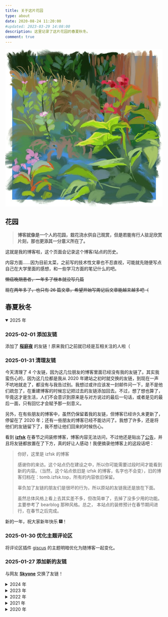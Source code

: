 ```yaml
---
title: 关于这片花园
type: about
date: 2020-08-24 11:20:00
#updated: 2023-03-29 14:08:00
description: 这里记录了这片花园的春夏秋冬。
comment: true
---
```


![garden](/images/about_site/garden.jpg)

## 花园

> **博客就像是一个人的花园，栽花浇水供自己观赏，但是若能有行人驻足欣赏片刻，那也更添其一分意义所在了。**

这就是我的博客啦，这个页面会记录这个博客/站点的历史。

内容方面……因为目前太菜，之前写的技术性文章也不忍直视，可能就先随便写点自己在大学里面的感想，和一些学习方面的笔记什么的吧。

~~懒癌晚期患者，一年多了根本就没写几篇~~

~~现在两年多了，也只有 26 篇文章，希望开始写周记后文章能越来越多吧（~~

## 春夏秋冬

<details open>
<summary>2025 年</summary>

### 2025-02-01 添加友链

添加了 [**桜庭夜**](https://yuuikic.com/) 的友链！原来我们之前就已经是互相关注的人啦（

### 2025-01-31 清理友链

今天清理了 4 个友链，因为这几位朋友的博客里面已经没有我的友链了。其实我蛮伤心的，因为这几位都是我从 2020 年建站之初时就交换的友链，到现在一声不吭地就走了，都没有与我告过别。我想过或许应该发一封邮件问一下，是不是他们疏忽了，在重建博客的时候忘记把过去的友链添加回去。不过，想了想也算了，毕竟这才是生活，人们不会意识到原来是与对方说过的最后一句话，或者是见的最后一面，只有回忆才会赋予那一刻意义。

另外，在有些朋友的博客中，虽然仍保留着我的友链，但博客已经许久未更新了，停留在了 2020 年；还有一些朋友的博客已经不能访问了。我想了许多，还是将他们的友链留下了，我不想让他们回来的时候伤心。

看到 [**izfsk**](https://blog.izfsk.top/) 在春节之间装修博客，博客内容无法访问，不过他还是贴出了[公告](https://archive.ph/KViVr/)，并且将友链都放置在了下方，真的好让人感动！我便摘录他博客上的这段话吧：

> 你好，这里是 izfsk 的博客
> 
> 感谢你的来访。这个站点仍在建设之中，所以你可能需要过段时间才能看到新的内容。（当然，这个站点依旧是 izfsk 的博客，名字也不会变），旧的博客归档在：tomb.izfsk.top，所有的内容依旧保留。
> 
> 辜负加了友链的朋友们是很坏的行为，所以原站的友链我还是放在下面。
> 
> 虽然总体风格上看上去其实差不多，但改简单了，去掉了没多少用的功能。主要参考了 bearblog 那种风格。总之， 本站点的装修预计在春节期间进行，在春节之后完成。

新的一年，祝大家新年快乐 🎆！

### 2025-01-30 优化主题评论区

将评论区插件 [giscus](https://giscus.app/) 的主题明暗优化为随博客一起变化。

### 2025-01-27 添加新的友链

与网友 [**Skyone**](https://www.skyone.host/) 交换了友链！

</details>

<details close>
<summary>2024 年</summary>

<!-- 恢复 RSS 按钮？ -->

### 2024-11-21 添加新的友链

缘分带来了一位新的朋友：[**Sora**](https://skydevs.link/)~

### 2024-09-13 添加新的友链

在互联网上冲浪的时候发现了一个网上邻居 [**Oskyla**](https://oskyla.com/about.html/)，通过邮件与 TA 添加友链。

### 2024-07-27 添加新的友链

近日 [**猫梨 NEKORI**](https://www.nekolee.com/about/) 私信我说，TA 的新博客搭建好啦，便火速添加友链！

### 2024-07-08 博客 RSS 订阅调整

因为我发布了[《接下来的计划》](https://mskclover.com/2024/06/29/my-next-plan/)这篇文章，受到不可抗力的影响，我删除了文章，并暂时移除 RSS 订阅按钮。

### 2024-06-30 博客本地文件迁移

自从换了新电脑以后，我发表博客就变得蛮麻烦了：我在 MacBook 上写好以后，还得用磁碟将文件拷贝到 PC 上，然后才能发布。

最近忙完了工作，我终于将过去的博客本地文件都迁移到了这台电脑上，以后就可以更加便利地发表啦。

当然，博客的版本也过了一个大版本，来到了 2.1.3。

### 2024-02-11 添加了我的长毛象社媒链接

早先就发现，如果在这里留下自己长毛象（Mastodon）的主页链接，那么自己在长毛象贴上的博客链接就会被打上小绿钩，表示这个界面确实是属于我自己的，感觉这样的认证方式比马斯克的合理多了。

### 2024-02-10 新增两个友链，与转载一篇科幻小说

没错，我又鸽了这么久，没想到还有两位新的网上邻居愿意添加我的友链：[**Travis Road**](https://blog.lxythan2lxy.cn/) 和 [**izfsk**](https://blog.izfsk.top/)。许久没来，才看你们的留言，怪不好意思的（

另外，这次我新转载了一篇小时候在《科幻世界》上看过的小说，现在再读，仍旧是一个令人惊叹的好故事，特意摘录[于此]()，希望大家也能感受一番科幻的魅力！（所有权利归原作者、译者与出版社所有）

</details>

<details close>
<summary>2023 年</summary>

### 2023-11-04 新的友链，博客除草

因为参加工作的缘故，我很久都没有写新博文了。近日看到居然有新朋友 [**时雨**](https://noesis.love/) 的留言，便相互交换了友链，顺便也来博客除除草，更新了 [about 页面](https://mskclover.com/about/) 的一点个人情况，接下来就要栽种新的花卉啦~

### 2023-06-03 一点小改动

将每年的某个特殊的日子设为了黑白页面。

### 2023-05-01 新的友链

首先**祝今天的大家劳动节快乐！**今天添加了 [**EXEC**](https://evex.one/) 的友链，看他过去的博文，想来与我的年龄应该是差不多的吧。

### 2023-04-25 更新 Google Analytics 与友链

因为谷歌政策，原有的 GA3 将在 2023-07-01 停用，所以我将分析资源迁移到了 GA4。

并添加了新的友链：[**沉舟侧畔**](https://springwood.me/)，这是一位分享全新视角的前辈，很开心能与他交换友链！

### 2023-04-19 更新名言 II

再次更新了一些「sentence你不会注意到的」名言~

### 2023-04-04 域名邮箱

将原来在博客上留下的邮箱，换成了这个域名的邮箱：cover@mskclover.com。另外，还修复了谷歌分析失效的问题……

### 2023-04-01 友链和名言

添加了[**煎饼果子**](https://cak.moe/)的友链，好耶！也更新了一些我之前收集的名言「sentence」，放心，你不会注意到的~

### 2023-03-29 博客域名一周年！

今天是我的花园域名 mskclover.com 取名一周年的日子！去年的今天我在 Namecheap 注册了这个域名，想知道那时的相关细节与想法，感兴趣可以看一看[「给博客一个新名字！」](https://mskclover.com/2022/03/29/Give-my-blog-a-new-name/)这篇文章喔。而前几天将它转移到了 Cloudflare，现在用上 CDN 以后访问也快了好多，孩子非常开心，敏感肌也能用，好评！

### 2023-03-27 自我介绍

将近三年了，我终于为自己写了自我介绍，不过还只是很简单的部分。现在到 [about 页面](https://mskclover.com/about/)，或者在左侧边栏中单击我的名字，就可以看到了喔。

### 2023-03-23 博客新功能添加！

今天我为博客添加了好多的新功能，包括但不限于：点击图片放大预览、新的评论系统 giscus、添加「开往-Travelling友链接力」和自定名言，欢迎大家来试试喔！

### 2023-03-19 博客除草

去年末写完三篇 SQL 博文后，因为忙于考试和秋招，所以就放任博客继续长草了。今年本来也是想写去年的年终总结的，开了个头也再也没有后续。想到我咕了好多事情，真是愧对我在最开始给博客立下的座右铭：**「靡不有初，鲜克有终」**。想再写些东西，正巧收到 Namecheap 发来的域名续费邮件，就想着借着这次机会，重新开始写博客。一打开 Dash 发现我九块钱注册的域名，续费要十六美刀，这哪里是 Cheap，这分明是养猪！

前段时间看到有推友说 Cloudflare 开始提供域名服务了，所以这些天就把域名转移过来了。域名转移得非常顺利，没有遇到什么阻碍。这边差不多九美刀一年，刚转过来还送一年，感觉非常的良心（所以我也把博客底部的文字改成了「本网站由好人一生平安的 Cloudflare 提供免费的 CDN 加速」。

并且看到其他有博主使用[萌 ICP ](https://icp.gov.moe/)的备案，我今天也整了一个，自己选的[备案号](https://icp.gov.moe/?keyword=20232952/)是 20232952，至于什么意思，那我就不知道了（

然后从这次开始试试写周记，如果效果不错的话，希望能一直写下去~

</details>

<details close>
<summary>2022 年</summary>

### 2022-04-02 博客修缮

我终于又想起这片「草地」了，借着为博客申请新域名的契机，好好修缮了一番博客，把老旧的 `Hexo` 框架以及 [Yun主题](https://yun.yunyoujun.cn/) 的版本都进行了升级。可是我主题的当时的 `0.9.1` 的旧版本与 `1.8.11` 的新版本不太兼容，所以又花费了好些时间在上面。最让人头疼的是 `GitHub` 在去年 8 月不再支持在命令行中使用密码对仓库 `git push`，可是我按照官方指南所指示的那样使用 `token`，也没有成功，最后发现原来是 `hexo-deployer-git` 这个插件太老了……

不论如何，我终于有将博客修缮一新了，就跟一年半之前的博客无甚区别，也水了一篇新的博文，一切看起来都那么的美好。

</details>

<details close>
<summary>2021 年</summary>

### 博客长草

今年虽然发了几篇博文，但大部分时候，我都很少来除草（

</details>

<details close>
<summary>2020 年</summary>

### 2020-08-22 —— 2020-08-24 博客搭建完毕

这几天按照云游前辈 [@YunYouJun](https://www.yunyoujun.cn/) 的教程和模板，在 `Github Pages` 上用 `Hexo` 搭建了这个站点。

</details>



